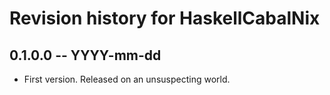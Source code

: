 # Revision history for HaskellCabalNix

## 0.1.0.0 -- YYYY-mm-dd

* First version. Released on an unsuspecting world.
